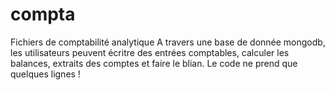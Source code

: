 # compta
Fichiers de comptabilité analytique
A travers une base de donnée mongodb, les utilisateurs peuvent écritre des entrées comptables, calculer les balances, extraits des comptes
et faire le blian. 
Le code ne prend que quelques lignes ! 
